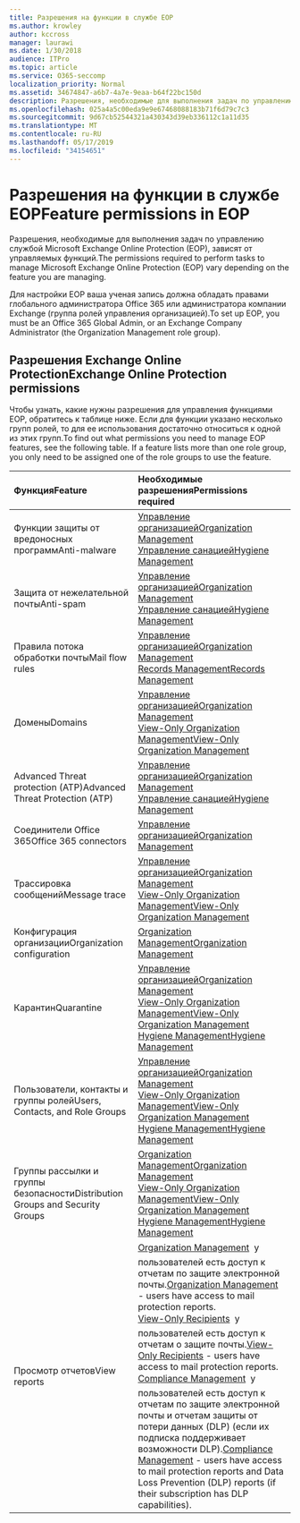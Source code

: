 ```yaml
---
title: Разрешения на функции в службе EOP
ms.author: krowley
author: kccross
manager: laurawi
ms.date: 1/30/2018
audience: ITPro
ms.topic: article
ms.service: O365-seccomp
localization_priority: Normal
ms.assetid: 34674847-a6b7-4a7e-9eaa-b64f22bc150d
description: Разрешения, необходимые для выполнения задач по управлению службой Microsoft Exchange Online Protection (EOP), зависят от управляемых функций.
ms.openlocfilehash: 025a4a5c00eda9e9e67468088183b71f6d79c7c3
ms.sourcegitcommit: 9d67cb52544321a430343d39eb336112c1a11d35
ms.translationtype: MT
ms.contentlocale: ru-RU
ms.lasthandoff: 05/17/2019
ms.locfileid: "34154651"
---
```

# <a name="feature-permissions-in-eop"></a><span data-ttu-id="ffb5f-103">Разрешения на функции в службе EOP</span><span class="sxs-lookup"><span data-stu-id="ffb5f-103">Feature permissions in EOP</span></span>

<span data-ttu-id="ffb5f-104">Разрешения, необходимые для выполнения задач по управлению службой Microsoft Exchange Online Protection (EOP), зависят от управляемых функций.</span><span class="sxs-lookup"><span data-stu-id="ffb5f-104">The permissions required to perform tasks to manage Microsoft Exchange Online Protection (EOP) vary depending on the feature you are managing.</span></span> 
  
<span data-ttu-id="ffb5f-105">Для настройки EOP ваша ученая запись должна обладать правами глобального администратора Office 365 или администратора компании Exchange (группа ролей управления организацией).</span><span class="sxs-lookup"><span data-stu-id="ffb5f-105">To set up EOP, you must be an Office 365 Global Admin, or an Exchange Company Administrator (the Organization Management role group).</span></span>
  
## <a name="exchange-online-protection-permissions"></a><span data-ttu-id="ffb5f-106">Разрешения Exchange Online Protection</span><span class="sxs-lookup"><span data-stu-id="ffb5f-106">Exchange Online Protection permissions</span></span>

<span data-ttu-id="ffb5f-p101">Чтобы узнать, какие нужны разрешения для управления функциями EOP, обратитесь к таблице ниже. Если для функции указано несколько групп ролей, то для ее использования достаточно относиться к одной из этих групп.</span><span class="sxs-lookup"><span data-stu-id="ffb5f-p101">To find out what permissions you need to manage EOP features, see the following table. If a feature lists more than one role group, you only need to be assigned one of the role groups to use the feature.</span></span>
  
|<span data-ttu-id="ffb5f-109">**Функция**</span><span class="sxs-lookup"><span data-stu-id="ffb5f-109">**Feature**</span></span>|<span data-ttu-id="ffb5f-110">**Необходимые разрешения**</span><span class="sxs-lookup"><span data-stu-id="ffb5f-110">**Permissions required**</span></span>|
|:-----|:-----|
|<span data-ttu-id="ffb5f-111">Функции защиты от вредоносных программ</span><span class="sxs-lookup"><span data-stu-id="ffb5f-111">Anti-malware</span></span>  <br/> |[<span data-ttu-id="ffb5f-112">Управление организацией</span><span class="sxs-lookup"><span data-stu-id="ffb5f-112">Organization Management</span></span>](http://technet.microsoft.com/library/0bfd21c1-86ac-4369-86b7-aeba386741c8.aspx) <br/> [<span data-ttu-id="ffb5f-113">Управление санацией</span><span class="sxs-lookup"><span data-stu-id="ffb5f-113">Hygiene Management</span></span>](http://technet.microsoft.com/library/fc0a9ec2-9c3d-42f6-8442-8603fb29d464.aspx) <br/> |
|<span data-ttu-id="ffb5f-114">Защита от нежелательной почты</span><span class="sxs-lookup"><span data-stu-id="ffb5f-114">Anti-spam</span></span>  <br/> |[<span data-ttu-id="ffb5f-115">Управление организацией</span><span class="sxs-lookup"><span data-stu-id="ffb5f-115">Organization Management</span></span>](http://technet.microsoft.com/library/0bfd21c1-86ac-4369-86b7-aeba386741c8.aspx) <br/> [<span data-ttu-id="ffb5f-116">Управление санацией</span><span class="sxs-lookup"><span data-stu-id="ffb5f-116">Hygiene Management</span></span>](http://technet.microsoft.com/library/fc0a9ec2-9c3d-42f6-8442-8603fb29d464.aspx) <br/> |
|<span data-ttu-id="ffb5f-117">Правила потока обработки почты</span><span class="sxs-lookup"><span data-stu-id="ffb5f-117">Mail flow rules</span></span>  <br/> |[<span data-ttu-id="ffb5f-118">Управление организацией</span><span class="sxs-lookup"><span data-stu-id="ffb5f-118">Organization Management</span></span>](http://technet.microsoft.com/library/0bfd21c1-86ac-4369-86b7-aeba386741c8.aspx) <br/> [<span data-ttu-id="ffb5f-119">Records Management</span><span class="sxs-lookup"><span data-stu-id="ffb5f-119">Records Management</span></span>](http://technet.microsoft.com/library/0e0c95ce-6109-4591-b86d-c6cfd44d21f5.aspx) <br/> |
|<span data-ttu-id="ffb5f-120">Домены</span><span class="sxs-lookup"><span data-stu-id="ffb5f-120">Domains</span></span>  <br/> |[<span data-ttu-id="ffb5f-121">Управление организацией</span><span class="sxs-lookup"><span data-stu-id="ffb5f-121">Organization Management</span></span>](http://technet.microsoft.com/library/0bfd21c1-86ac-4369-86b7-aeba386741c8.aspx) <br/> [<span data-ttu-id="ffb5f-122">View-Only Organization Management</span><span class="sxs-lookup"><span data-stu-id="ffb5f-122">View-Only Organization Management</span></span>](http://technet.microsoft.com/library/c514c6d0-0157-4c52-9ec6-441d9a30f3df.aspx) <br/> |
|<span data-ttu-id="ffb5f-123">Advanced Threat protection (ATP)</span><span class="sxs-lookup"><span data-stu-id="ffb5f-123">Advanced Threat Protection (ATP)</span></span>  <br/> |[<span data-ttu-id="ffb5f-124">Управление организацией</span><span class="sxs-lookup"><span data-stu-id="ffb5f-124">Organization Management</span></span>](http://technet.microsoft.com/library/0bfd21c1-86ac-4369-86b7-aeba386741c8.aspx) <br/> [<span data-ttu-id="ffb5f-125">Управление санацией</span><span class="sxs-lookup"><span data-stu-id="ffb5f-125">Hygiene Management</span></span>](http://technet.microsoft.com/library/fc0a9ec2-9c3d-42f6-8442-8603fb29d464.aspx) <br/> |
|<span data-ttu-id="ffb5f-126">Соединители Office 365</span><span class="sxs-lookup"><span data-stu-id="ffb5f-126">Office 365 connectors</span></span>  <br/> |[<span data-ttu-id="ffb5f-127">Управление организацией</span><span class="sxs-lookup"><span data-stu-id="ffb5f-127">Organization Management</span></span>](http://technet.microsoft.com/library/0bfd21c1-86ac-4369-86b7-aeba386741c8.aspx) <br/> |
|<span data-ttu-id="ffb5f-128">Трассировка сообщений</span><span class="sxs-lookup"><span data-stu-id="ffb5f-128">Message trace</span></span>  <br/> |[<span data-ttu-id="ffb5f-129">Управление организацией</span><span class="sxs-lookup"><span data-stu-id="ffb5f-129">Organization Management</span></span>](http://technet.microsoft.com/library/0bfd21c1-86ac-4369-86b7-aeba386741c8.aspx) <br/> [<span data-ttu-id="ffb5f-130">View-Only Organization Management</span><span class="sxs-lookup"><span data-stu-id="ffb5f-130">View-Only Organization Management</span></span>](http://technet.microsoft.com/library/c514c6d0-0157-4c52-9ec6-441d9a30f3df.aspx) <br/> |
|<span data-ttu-id="ffb5f-131">Конфигурация организации</span><span class="sxs-lookup"><span data-stu-id="ffb5f-131">Organization configuration</span></span>  <br/> |[<span data-ttu-id="ffb5f-132">Organization Management</span><span class="sxs-lookup"><span data-stu-id="ffb5f-132">Organization Management</span></span>](http://technet.microsoft.com/library/0bfd21c1-86ac-4369-86b7-aeba386741c8.aspx) <br/> |
|<span data-ttu-id="ffb5f-133">Карантин</span><span class="sxs-lookup"><span data-stu-id="ffb5f-133">Quarantine</span></span>  <br/> |[<span data-ttu-id="ffb5f-134">Управление организацией</span><span class="sxs-lookup"><span data-stu-id="ffb5f-134">Organization Management</span></span>](http://technet.microsoft.com/library/0bfd21c1-86ac-4369-86b7-aeba386741c8.aspx) <br/> [<span data-ttu-id="ffb5f-135">View-Only Organization Management</span><span class="sxs-lookup"><span data-stu-id="ffb5f-135">View-Only Organization Management</span></span>](http://technet.microsoft.com/library/c514c6d0-0157-4c52-9ec6-441d9a30f3df.aspx) <br/> [<span data-ttu-id="ffb5f-136">Hygiene Management</span><span class="sxs-lookup"><span data-stu-id="ffb5f-136">Hygiene Management</span></span>](http://technet.microsoft.com/library/fc0a9ec2-9c3d-42f6-8442-8603fb29d464.aspx) <br/> |
|<span data-ttu-id="ffb5f-137">Пользователи, контакты и группы ролей</span><span class="sxs-lookup"><span data-stu-id="ffb5f-137">Users, Contacts, and Role Groups</span></span>  <br/> |[<span data-ttu-id="ffb5f-138">Управление организацией</span><span class="sxs-lookup"><span data-stu-id="ffb5f-138">Organization Management</span></span>](http://technet.microsoft.com/library/0bfd21c1-86ac-4369-86b7-aeba386741c8.aspx) <br/> [<span data-ttu-id="ffb5f-139">View-Only Organization Management</span><span class="sxs-lookup"><span data-stu-id="ffb5f-139">View-Only Organization Management</span></span>](http://technet.microsoft.com/library/c514c6d0-0157-4c52-9ec6-441d9a30f3df.aspx) <br/> [<span data-ttu-id="ffb5f-140">Hygiene Management</span><span class="sxs-lookup"><span data-stu-id="ffb5f-140">Hygiene Management</span></span>](http://technet.microsoft.com/library/fc0a9ec2-9c3d-42f6-8442-8603fb29d464.aspx) <br/> |
|<span data-ttu-id="ffb5f-141">Группы рассылки и группы безопасности</span><span class="sxs-lookup"><span data-stu-id="ffb5f-141">Distribution Groups and Security Groups</span></span>  <br/> |[<span data-ttu-id="ffb5f-142">Organization Management</span><span class="sxs-lookup"><span data-stu-id="ffb5f-142">Organization Management</span></span>](http://technet.microsoft.com/library/0bfd21c1-86ac-4369-86b7-aeba386741c8.aspx) <br/> [<span data-ttu-id="ffb5f-143">View-Only Organization Management</span><span class="sxs-lookup"><span data-stu-id="ffb5f-143">View-Only Organization Management</span></span>](http://technet.microsoft.com/library/c514c6d0-0157-4c52-9ec6-441d9a30f3df.aspx) <br/> [<span data-ttu-id="ffb5f-144">Hygiene Management</span><span class="sxs-lookup"><span data-stu-id="ffb5f-144">Hygiene Management</span></span>](http://technet.microsoft.com/library/fc0a9ec2-9c3d-42f6-8442-8603fb29d464.aspx) <br/> |
|<span data-ttu-id="ffb5f-145">Просмотр отчетов</span><span class="sxs-lookup"><span data-stu-id="ffb5f-145">View reports</span></span>  <br/> |<span data-ttu-id="ffb5f-146">[Organization Management](http://technet.microsoft.com/library/0bfd21c1-86ac-4369-86b7-aeba386741c8.aspx)  у пользователей есть доступ к отчетам по защите электронной почты.</span><span class="sxs-lookup"><span data-stu-id="ffb5f-146">[Organization Management](http://technet.microsoft.com/library/0bfd21c1-86ac-4369-86b7-aeba386741c8.aspx) - users have access to mail protection reports.</span></span>  <br/> <span data-ttu-id="ffb5f-147">[View-Only Recipients](http://technet.microsoft.com/library/37e66b92-81d3-412f-b7a9-e1bb8cbeb468.aspx)  у пользователей есть доступ к отчетам о защите почты.</span><span class="sxs-lookup"><span data-stu-id="ffb5f-147">[View-Only Recipients](http://technet.microsoft.com/library/37e66b92-81d3-412f-b7a9-e1bb8cbeb468.aspx) - users have access to mail protection reports.</span></span>  <br/> <span data-ttu-id="ffb5f-148">[Compliance Management](http://technet.microsoft.com/library/b91b23a4-e9c7-4bd0-9ee3-ec5cb498da15.aspx)  у пользователей есть доступ к отчетам по защите электронной почты и отчетам защиты от потери данных (DLP) (если их подписка поддерживает возможности DLP).</span><span class="sxs-lookup"><span data-stu-id="ffb5f-148">[Compliance Management](http://technet.microsoft.com/library/b91b23a4-e9c7-4bd0-9ee3-ec5cb498da15.aspx) - users have access to mail protection reports and Data Loss Prevention (DLP) reports (if their subscription has DLP capabilities).</span></span>  <br/> |
   

